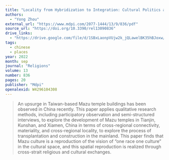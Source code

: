 ```yaml
---
title: "Locality from Hybridization to Integration: Cultural Politics and Space Production of Taiwan Mazu Temples in Mainland China"
authors:
  - "Yong Zhou"
external_url: "https://www.mdpi.com/2077-1444/13/9/836/pdf"
source_url: "https://doi.org/10.3390/rel13090836"
drive_links:
  - "https://drive.google.com/file/d/1SBxLaonpVUjw2k_jQLawelBK35hBJoxw/view?usp=drivesdk"
tags:
  - chinese
  - places
year: 2022
month: sep
journal: "Religions"
volume: 13
number: 836
pages: 20
publisher: "Mdpi"
openalexid: W4296104308
---
```


> An upsurge in Taiwan-based Mazu temple buildings has been observed in China recently.
> This paper applies qualitative research methods, including participatory observation and semi-structured interviews, to explore the development of Mazu temples in Tianjin, Kunshan, and Xiamen, China in terms of cross-regional connectivity, materiality, and cross-regional locality, to explore the process of transplantation and construction in the mainland.
> This paper finds that Mazu culture is a reproduction of the vision of “one race one culture” in the cultural space, and this spatial reproduction is realized through cross-strait religious and cultural exchanges.
